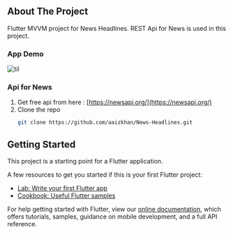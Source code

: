 ## About The Project
Flutter MVVM project for News Headlines. REST Api for News is used in this project.


### App Demo

![til](newApp.gif)

### Api for News

1. Get free api from here :  [https://newsapi.org/](https://newsapi.org/)
2. Clone the repo
   ```sh
   git clone https://github.com/aaizkhan/News-Headlines.git
   ```

## Getting Started

This project is a starting point for a Flutter application.

A few resources to get you started if this is your first Flutter project:

- [Lab: Write your first Flutter app](https://flutter.dev/docs/get-started/codelab)
- [Cookbook: Useful Flutter samples](https://flutter.dev/docs/cookbook)

For help getting started with Flutter, view our
[online documentation](https://flutter.dev/docs), which offers tutorials,
samples, guidance on mobile development, and a full API reference.

